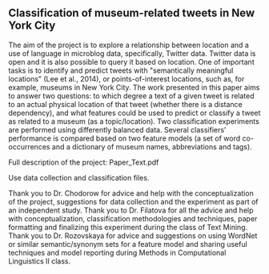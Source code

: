 ## Classification of museum-related tweets in New York City

The aim of the project is to explore a relationship between location and a use of language in microblog data, specifically, Twitter data. Twitter data is open and it is also possible to query it based on location. One of important tasks is to identify and predict tweets with "semantically meaningful locations" (Lee et al., 2014), or points-of-interest locations, such as, for example, museums in New York City. The work presented in this paper aims to answer two questions: to which degree a text of a given tweet is related to an actual physical location of that tweet (whether there is a distance dependency), and what features could be used to predict or classify a tweet as related to a museum (as a topic/location). Two classification experiments are performed using differently balanced data. Several classifiers’ performance is compared based on two feature models (a set of word co-occurrences and a dictionary of museum names, abbreviations and tags). 

Full description of the project: Paper_Text.pdf

Use data collection and classification files.

Thank you to Dr. Chodorow for advice and help with the conceptualization of the project, suggestions for data collection and the experiment as part of an independent study. Thank you to Dr. Filatova for all the advice and help with conceptualization, classification methodologies and techniques, paper formatting and finalizing this experiment during the class of Text Mining. Thank you to Dr. Rozovskaya for advice and suggestions on using WordNet or similar semantic/synonym sets for a feature model and sharing useful techniques and model reporting during Methods in Computational Linguistics II class.
